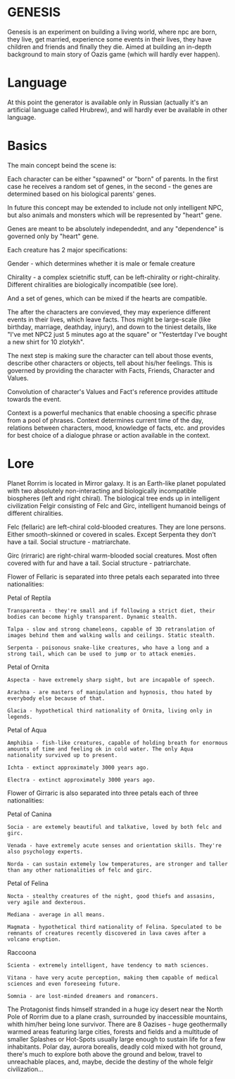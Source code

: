 # GENESIS
Genesis is an experiment on building a living world, where npc are born, they live, get married, experience some events in their lives, they have children and friends and finally they die. Aimed at building an in-depth background to main story of Oazis game (which will hardly ever happen).

# Language

At this point the generator is available only in Russian (actually it's an artificial language called Hrubrew), and will hardly ever be available in other language.

# Basics

The main concept beind the scene is:

Each character can be either "spawned" or "born" of parents. In the first case he receives a random set of genes, in the second - the genes are determined based on his biological parents' genes.

In future this concept may be extended to include not only intelligent NPC, but also animals and monsters which will be represented by "heart" gene.

Genes are meant to be absolutely independednt, and any "dependence" is governed only by "heart" gene.

Each creature has 2 major specifications:

Gender - which determines whether it is male or female creature

Chirality - a complex scietnific stuff, can be left-chirality or right-chirality. Different chiralities are biologically incompatible (see lore).

And a set of genes, which can be mixed if the hearts are compatible.

The after the characters are convieved, they may experience different events in their lives, which leave facts. Thos might be large-scale (like birthday, marriage, deathday, injury), and down to the tiniest details, like "I've met NPC2 just 5 minutes ago at the square" or "Yestertday I've bought a new shirt for 10 zlotykh".

The next step is making sure the character can tell about those events, describe other characters or objects, tell about his/her feelings.
This is governed by providing the character with Facts, Friends, Character and Values.

Convolution of character's Values and Fact's reference provides attitude towards the event.

Context is a powerful mechanics that enable choosing a specific phrase from a pool of phrases. Context determines current time of the day, relations between characters, mood, knowledge of facts, etc. and provides for best choice of a dialogue phrase or action available in the context.

# Lore

Planet Rorrim is located in Mirror galaxy. It is an Earth-like planet populated with two absolutely non-interacting and biologically incompatible biospheres (left and right chiral). The biological tree ends up in intelligent civilization Felgir consisting of Felc and Girc, intelligent humanoid beings of different chiralities.

Felc (fellaric) are left-chiral cold-blooded creatures. They are lone persons. Either smooth-skinned or covered in scales. Except Serpenta they don't have a tail. Social structure - matriarchate.

Girc (rirraric) are right-chiral warm-blooded social creatures. Most often covered with fur and have a tail. Social structure - patriarchate.

Flower of Fellaric is separated into three petals each separated into three nationalities:

  Petal of Reptila

    Transparenta - they're small and if following a strict diet, their bodies can become highly transparent. Dynamic stealth.

    Talpa - slow and strong chameleons, capable of 3D retranslation of images behind them and walking walls and ceilings. Static stealth.

    Serpenta - poisonous snake-like creatures, who have a long and a strong tail, which can be used to jump or to attack enemies.

  Petal of Ornita

    Aspecta - have extremely sharp sight, but are incapable of speech.

    Arachna - are masters of manipulation and hypnosis, thou hated by everybody else because of that.

    Glacia - hypothetical third nationality of Ornita, living only in legends.

  Petal of Aqua

    Amphibia - fish-like creatures, capable of holding breath for enormous amounts of time and feeling ok in cold water. The only Aqua nationality survived up to present.

    Ichta - extinct approximately 3000 years ago.

    Electra - extinct approximately 3000 years ago.    

Flower of Girraric is also separated into three petals each of three nationalities:

  Petal of Canina

    Socia - are extemely beautiful and talkative, loved by both felc and girc.

    Venada - have extremely acute senses and orientation skills. They're also psychology experts.

    Norda - can sustain extemely low temperatures, are stronger and taller than any other nationalities of felc and girc.

  Petal of Felina

    Nocta - stealthy creatures of the night, good thiefs and assasins, very agile and dexterous.

    Mediana - average in all means.

    Magmata - hypothetical third nationality of Felina. Speculated to be remnants of creatures recently discovered in lava caves after a volcano eruption.

  Raccoona

    Scienta - extremely intelligent, have tendency to math sciences.

    Vitana - have very acute perception, making them capable of medical sciences and even foreseeing future.

    Somnia - are lost-minded dreamers and romancers.

The Protagonist finds himself stranded in a huge icy desert near the North Pole of Rorrim due to a plane crash, surrounded by inaccessible mountains, whith him/her being lone survivor. There are 8 Oazises - huge geothermally warmed areas featuring large cities, forests and fields and a multitude of smaller Splashes or Hot-Spots usually large enough to sustain life for a few inhabitants. Polar day, aurora borealis, deadly cold mixed with hot ground, there's much to explore both above the ground and below, travel to unreachable places, and, maybe, decide the destiny of the whole felgir civilization...
